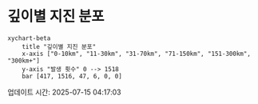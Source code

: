 # 깊이별 지진 분포

```mermaid
xychart-beta
    title "깊이별 지진 분포"
    x-axis ["0-10km", "11-30km", "31-70km", "71-150km", "151-300km", "300km+"]
    y-axis "발생 횟수" 0 --> 1518
    bar [417, 1516, 47, 6, 0, 0]
```

업데이트 시간: 2025-07-15 04:17:03
